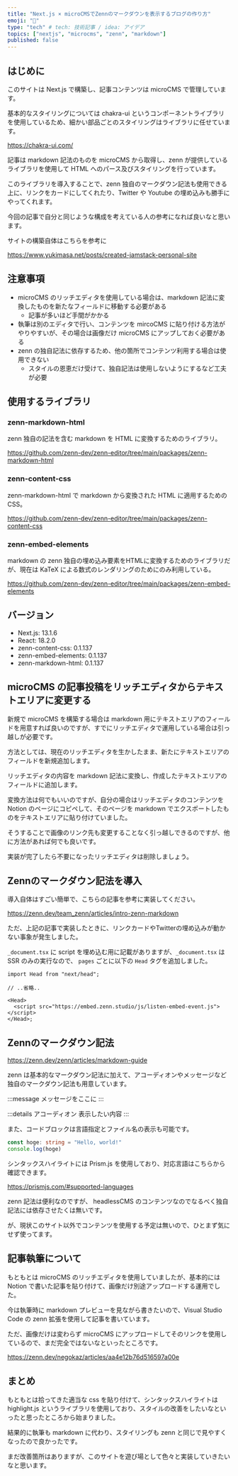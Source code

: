```yaml
---
title: "Next.js × microCMSでZennのマークダウンを表示するブログの作り方"
emoji: "👏"
type: "tech" # tech: 技術記事 / idea: アイデア
topics: ["nextjs", "microcms", "zenn", "markdown"]
published: false
---
```


## はじめに

このサイトは Next.js で構築し、記事コンテンツは microCMS で管理しています。

基本的なスタイリングについては chakra-ui というコンポーネントライブラリを使用しているため、細かい部品ごとのスタイリングはライブラリに任せています。

https://chakra-ui.com/

記事は markdown 記法のものを microCMS から取得し、zenn が提供しているライブラリを使用して HTML へのパース及びスタイリングを行っています。

このライブラリを導入することで、zenn 独自のマークダウン記法も使用できる上に、リンクをカードにしてくれたり、Twitter や Youtube の埋め込みも勝手にやってくれます。

今回の記事で自分と同じような構成を考えている人の参考になれば良いなと思います。

サイトの構築自体はこちらを参考に

https://www.yukimasa.net/posts/created-jamstack-personal-site

## 注意事項

- microCMS のリッチエディタを使用している場合は、markdown 記法に変換したものを新たなフィールドに移動する必要がある
  - 記事が多いほど手間がかかる
- 執筆は別のエディタで行い、コンテンツを mircoCMS に貼り付ける方法がやりやすいが、その場合は画像だけ microCMS にアップしておく必要がある
- zenn の独自記法に依存するため、他の箇所でコンテンツ利用する場合は使用できない
  - スタイルの恩恵だけ受けて、独自記法は使用しないようにするなど工夫が必要

## 使用するライブラリ

### zenn-markdown-html

zenn 独自の記法を含む markdown を HTML に変換するためのライブラリ。

https://github.com/zenn-dev/zenn-editor/tree/main/packages/zenn-markdown-html

### zenn-content-css

zenn-markdown-html で markdown から変換された HTML に適用するためのCSS。

https://github.com/zenn-dev/zenn-editor/tree/main/packages/zenn-content-css

### zenn-embed-elements

markdown の zenn 独自の埋め込み要素をHTMLに変換するためのライブラリだが、現在は KaTeX による数式のレンダリングのためにのみ利用している。

https://github.com/zenn-dev/zenn-editor/tree/main/packages/zenn-embed-elements

## バージョン

- Next.js: 13.1.6
- React: 18.2.0
- zenn-content-css: 0.1.137
- zenn-embed-elements: 0.1.137
- zenn-markdown-html: 0.1.137

## microCMS の記事投稿をリッチエディタからテキストエリアに変更する

新規で microCMS を構築する場合は markdown 用にテキストエリアのフィールドを用意すれば良いのですが、すでにリッチエディタで運用している場合は引っ越しが必要です。

方法としては、現在のリッチエディタを生かしたまま、新たにテキストエリアのフィールドを新規追加します。

リッチエディタの内容を markdown 記法に変換し、作成したテキストエリアのフィールドに追加します。

変換方法は何でもいいのですが、自分の場合はリッチエディタのコンテンツを Notion のページにコピペして、そのページを markdown でエクスポートしたものをテキストエリアに貼り付けていました。

そうすることで画像のリンク先も変更することなく引っ越しできるのですが、他に方法があれば何でも良いです。

実装が完了したら不要になったリッチエディタは削除しましょう。

## Zennのマークダウン記法を導入

導入自体はすごい簡単で、こちらの記事を参考に実装してください。

https://zenn.dev/team_zenn/articles/intro-zenn-markdown

ただ、上記の記事で実装したときに、リンクカードやTwitterの埋め込みが動かない事象が発生しました。

`_document.tsx` に script を埋め込む用に記載がありますが、`_document.tsx` は SSR のみの実行なので、 `pages` ごとに以下の `Head` タグを追加しました。

```tsx
import Head from "next/head";

// ..省略..

<Head>
  <script src="https://embed.zenn.studio/js/listen-embed-event.js"></script>
</Head>;
```

## Zennのマークダウン記法

https://zenn.dev/zenn/articles/markdown-guide

zenn は基本的なマークダウン記法に加えて、アコーディオンやメッセージなど独自のマークダウン記法も用意しています。

:::message
メッセージをここに
:::

:::details アコーディオン
表示したい内容
:::

また、コードブロックは言語指定とファイル名の表示も可能です。

```ts:index.ts
const hoge: string = "Hello, world!"
console.log(hoge)
```

シンタックスハイライトには Prism.js を使用しており、対応言語はこちらから確認できます。

https://prismjs.com/#supported-languages

zenn 記法は便利なのですが、 headlessCMS のコンテンツなのでなるべく独自記法には依存させたくは無いです。

が、現状このサイト以外でコンテンツを使用する予定は無いので、ひとまず気にせず使ってます。

## 記事執筆について

もともとは microCMS のリッチエディタを使用していましたが、基本的には Notion で書いた記事を貼り付けて、画像だけ別途アップロードする運用でした。

今は執筆時に markdown プレビューを見ながら書きたいので、Visual Studio Code の zenn 拡張を使用して記事を書いています。

ただ、画像だけは変わらず microCMS にアップロードしてそのリンクを使用しているので、まだ完全ではないなといったところです。

https://zenn.dev/negokaz/articles/aa4e12b76d516597a00e

## まとめ

もともとは拾ってきた適当な css を貼り付けて、シンタックスハイライトは highlight.js というライブラリを使用しており、スタイルの改善をしたいなといったと思ったところから始まりました。

結果的に執筆も markdown に代わり、スタイリングも zenn と同じで見やすくなったので良かったです。

まだ改善箇所はありますが、このサイトを遊び場として色々と実装していきたいなと思います。

